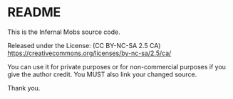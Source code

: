 # README #

This is the Infernal Mobs source code. 

Released under the License: (CC BY-NC-SA 2.5 CA)
https://creativecommons.org/licenses/by-nc-sa/2.5/ca/

You can use it for private purposes or for non-commercial purposes if you give the author credit.
You MUST also link your changed source.

Thank you.